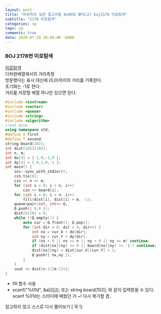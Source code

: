 ```yaml
---
layout: post
title: "바킹독의 실전 알고리즘 0x09강 BFS(2) boj2178 미로탐색"
subtitle: "2178 미로탐색"
categories: sg
tags: sg
comments: true
date: 2020-07-29 20:49:00 -0400
--- 
```


### BOJ 2178번 미로탐색
[미로탐색](boj.kr/2178)   
다차원배열에서의 거리측정   
방문했다는 표시 대신에 (0,0)까지의 거리를 기록한다.   
초기화는 -1로 한다.   
거리를 저장할 배열 하나만 있으면 된다.

```cpp
#include <iostream>
#include <vector>
#include <queue>
#include <string>
#include <algorithm>
//not mine
using namespace std;
#define X first
#define Y second
string board[102];
int dist[102][102];
int n, m;
int dx[4] = { 1,0,-1,0 };
int dy[4] = { 0,1,0,-1 };
int main() {
	ios::sync_with_stdio(0);
	cin.tie(0);
	cin >> n >> m;
	for (int i = 0; i < n; i++)
		cin >> board[i];
	for (int i = 0; i < n; i++)
		fill(dist[i], dist[i] + m, -1);
	queue<pair<int, int>> Q;
	Q.push({ 0,0 });
	dist[0][0] = 0;
	while (!Q.empty()) {
		auto cur = Q.front(); Q.pop();
		for (int dir = 0; dir < 4; dir++) {
			int nx = cur.X + dx[dir];
			int ny = cur.Y + dy[dir];
			if (nx < 0 || nx >= n || ny < 0 || ny >= m) continue;
			if (dist[nx][ny] >= 0 || board[nx][ny] != '1') continue;
			dist[nx][ny] = dist[cur.X][cur.Y] + 1;
			Q.push({ nx,ny });
		}
	}
	cout << dist[n-1][m-1]+1;
}
```

- fill 함수 사용   
- scanf("%01d", &a[i][j]); 또는 string board[102]; 와 같이 입력받을 수 있다.   
scanf %01d는 스터디때 배웠던 거 ~! 다시 복기할 겸..   

참고하지 않고 스스로 다시 풀어보기 [ 꼭 !]

